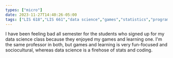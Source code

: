 ```yaml
---
types: ["micro"]
date: 2023-11-27T14:40:26-05:00
tags: ["LIS 618","LIS 661","data science","games","statistics","programming"]
---
```

I have been feeling bad all semester for the students who signed up for my data science class because they enjoyed my games and learning one. I'm the same professor in both, but games and learning is very fun-focused and sociocultural, whereas data science is a firehose of stats and coding.
